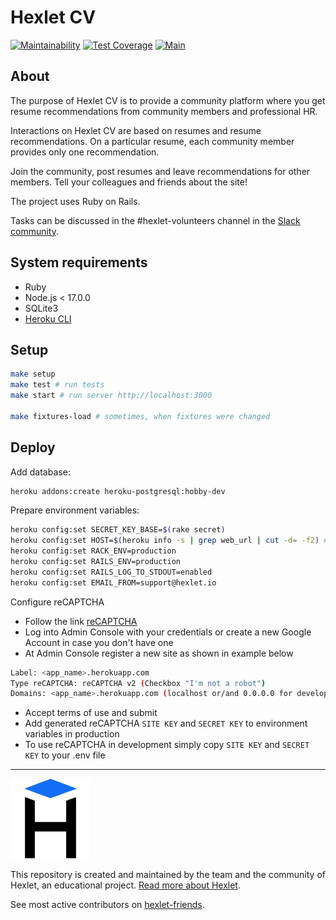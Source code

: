 # Hexlet CV

[![Maintainability](https://api.codeclimate.com/v1/badges/ac489ba3a4c73baf89a9/maintainability)](https://codeclimate.com/github/Hexlet/hexlet-cv/maintainability)
[![Test Coverage](https://api.codeclimate.com/v1/badges/ac489ba3a4c73baf89a9/test_coverage)](https://codeclimate.com/github/Hexlet/hexlet-cv/test_coverage)
[![Main](https://github.com/Hexlet/hexlet-cv/actions/workflows/main.yml/badge.svg?branch=main&event=push)](https://github.com/Hexlet/hexlet-cv/actions/workflows/main.yml)

## About
The purpose of Hexlet CV is to provide a community platform where you get resume recommendations from community members and professional HR.

Interactions on Hexlet CV are based on resumes and resume recommendations. On a particular resume, each community member provides only one recommendation.

Join the community, post resumes and leave recommendations for other members. Tell your colleagues and friends about the site!

The project uses Ruby on Rails.

Tasks can be discussed in the #hexlet-volunteers channel in the [Slack community](https://slack-ru.hexlet.io/).

## System requirements

* Ruby
* Node.js < 17.0.0
* SQLite3
* [Heroku CLI](https://devcenter.heroku.com/articles/heroku-cli#download-and-install)

## Setup

```sh
make setup
make test # run tests
make start # run server http://localhost:3000

make fixtures-load # sometimes, when fixtures were changed
```

## Deploy

Add database:

```sh
heroku addons:create heroku-postgresql:hobby-dev
```

Prepare environment variables:

```sh
heroku config:set SECRET_KEY_BASE=$(rake secret)
heroku config:set HOST=$(heroku info -s | grep web_url | cut -d= -f2) # https://cv.hexlet.io for production
heroku config:set RACK_ENV=production
heroku config:set RAILS_ENV=production
heroku config:set RAILS_LOG_TO_STDOUT=enabled
heroku config:set EMAIL_FROM=support@hexlet.io
```

Configure reCAPTCHA

* Follow the link [reCAPTCHA](https://www.google.com/recaptcha)
* Log into Admin Console with your credentials or create a new Google Account in case you don't have one
* At Admin Console register a new site as shown in example below

```sh
Label: <app_name>.herokuapp.com
Type reCAPTCHA: reCAPTCHA v2 (Checkbox "I'm not a robot")
Domains: <app_name>.herokuapp.com (localhost or/and 0.0.0.0 for development env)
```
* Accept terms of use and submit
* Add generated reCAPTCHA `SITE KEY` and `SECRET KEY` to environment variables in production
* To use reCAPTCHA in development simply copy `SITE KEY` and `SECRET KEY` to your .env file
---

[![Hexlet Ltd. logo](https://raw.githubusercontent.com/Hexlet/assets/master/images/hexlet_logo128.png)](https://hexlet.io/pages/about?utm_source=github&utm_medium=link&utm_campaign=hexlet-cv)

This repository is created and maintained by the team and the community of Hexlet, an educational project. [Read more about Hexlet](https://hexlet.io/pages/about?utm_source=github&utm_medium=link&utm_campaign=hexlet-cv).

See most active contributors on [hexlet-friends](https://friends.hexlet.io/).
